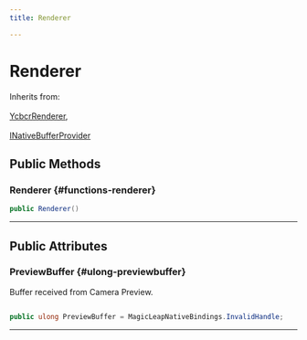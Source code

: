 ```yaml
---
title: Renderer

---
```


# Renderer







Inherits from: <br></br>[YcbcrRenderer](/versioned_docs/version-02-Aug-2023/unity-api/api/UnityEngine.XR.MagicLeap/YcbcrRenderer/UnityEngine.XR.MagicLeap.YcbcrRenderer.md),<br></br>[INativeBufferProvider](/versioned_docs/version-02-Aug-2023/unity-api/api/UnityEngine.XR.MagicLeap/YcbcrRenderer/UnityEngine.XR.MagicLeap.YcbcrRenderer.INativeBufferProvider.md)




## Public Methods

###  Renderer {#functions-renderer}

```csharp
public Renderer()
```






-----------

## Public Attributes

### PreviewBuffer {#ulong-previewbuffer}

Buffer received from Camera Preview. 

```csharp

public ulong PreviewBuffer = MagicLeapNativeBindings.InvalidHandle;

```






-----------


